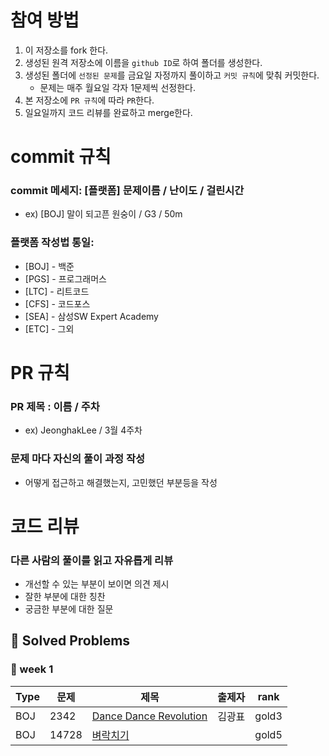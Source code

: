 # 참여 방법
1. 이 저장소를 fork 한다.
2. 생성된 원격 저장소에 이름을 `github ID`로 하여 폴더를 생성한다.
3. 생성된 폴더에 `선정된 문제`를 금요일 자정까지 풀이하고 `커밋 규칙`에 맞춰 커밋한다.
    - 문제는 매주 월요일 각자 1문제씩 선정한다.
5. 본 저장소에 `PR 규칙`에 따라 `PR`한다.
6. 일요일까지 코드 리뷰를 완료하고 merge한다.

# commit 규칙
### commit 메세지: [플랫폼] 문제이름 / 난이도 / 걸린시간
- ex) [BOJ] 말이 되고픈 원숭이 / G3 / 50m
### 플랫폼 작성법 통일:
- [BOJ] - 백준
- [PGS] - 프로그래머스
- [LTC] - 리트코드
- [CFS] - 코드포스
- [SEA] - 삼성SW Expert Academy
- [ETC] - 그외

# PR 규칙
### PR 제목 : 이름 / 주차 
- ex) JeonghakLee / 3월 4주차
### 문제 마다 자신의 풀이 과정 작성
- 어떻게 접근하고 해결했는지, 고민했던 부분등을 작성

# 코드 리뷰
### 다른 사람의 풀이를 읽고 자유롭게 리뷰
- 개선할 수 있는 부분이 보이면 의견 제시
- 잘한 부분에 대한 칭찬
- 궁금한 부분에 대한 질문

## 📌 Solved Problems
### 🚩 week 1
| Type | 문제 | 제목 | 출제자 | rank |
| -- |--| -- |--|--|
| BOJ | 2342 | [Dance Dance Revolution](https://www.acmicpc.net/problem/2342) | 김광표 | gold3
| BOJ | 14728 | [벼락치기](https://www.acmicpc.net/problem/14728) |  | gold5


